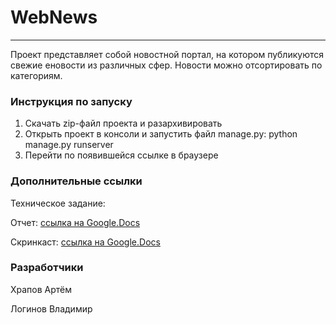 # WebNews
____

Проект представляет собой новостной портал, на котором публикуются свежие еновости из различных сфер. Новости можно отсортировать по категориям.

### Инструкция по запуску

1. Скачать zip-файл проекта и разархивировать
2. Открыть проект в консоли и запустить файл manage.py: python manage.py runserver
3. Перейти по появившейся ссылке в браузере

### Дополнительные ссылки

Техническое задание:

Отчет: [ссылка на Google.Docs](https://docs.google.com/document/d/162N1nraCmxu-aOFnodvZlFYs68gSHNiL/edit?usp=share_link&ouid=106715825943020190009&rtpof=true&sd=true)

Скринкаст: [ссылка на Google.Docs](https://drive.google.com/file/d/1LxzNEiWhJmJgvyKatm2Ms09Y8hyIkrh8/view?usp=share_link) 

### Разработчики

Храпов Артём

Логинов Владимир
